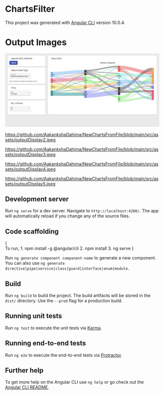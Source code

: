 # ChartsFilter

This project was generated with [Angular CLI](https://github.com/angular/angular-cli) version 10.0.4.

# Output Images

![alt text](https://github.com/AakankshaDahima/NewChartsFromFile/blob/main/src/assets/outputDisplay.jpeg?raw=true)

https://github.com/AakankshaDahima/NewChartsFromFile/blob/main/src/assets/outputDisplay2.jpeg

https://github.com/AakankshaDahima/NewChartsFromFile/blob/main/src/assets/outputDisplay3.jpeg

https://github.com/AakankshaDahima/NewChartsFromFile/blob/main/src/assets/outputDisplay4.jpeg

https://github.com/AakankshaDahima/NewChartsFromFile/blob/main/src/assets/outputDisplay5.jpeg

## Development server

Run `ng serve` for a dev server. Navigate to `http://localhost:4200/`. The app will automatically reload if you change any of the source files.

## Code scaffolding

{   
    To run, 
    1. npm install -g @angular/cli
    2. npm install
    3. ng serve
}

Run `ng generate component component-name` to generate a new component. You can also use `ng generate directive|pipe|service|class|guard|interface|enum|module`.

## Build

Run `ng build` to build the project. The build artifacts will be stored in the `dist/` directory. Use the `--prod` flag for a production build.

## Running unit tests

Run `ng test` to execute the unit tests via [Karma](https://karma-runner.github.io).

## Running end-to-end tests

Run `ng e2e` to execute the end-to-end tests via [Protractor](http://www.protractortest.org/).

## Further help

To get more help on the Angular CLI use `ng help` or go check out the [Angular CLI README](https://github.com/angular/angular-cli/blob/master/README.md).
